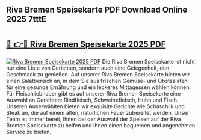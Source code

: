 ## Riva Bremen Speisekarte PDF Download Online 2025 7tttE

# <h2><a href="http://gcbqsy.nevu.top/?p=Riva+Bremen+Speisekarte">🔗 👉🔴 Riva Bremen Speisekarte 2025 PDF</a></h2>

[![Riva Bremen Speisekarte 2025 PDF](https://i.imgur.com/dBaPXMq.png)](http://gcbqsy.nevu.top/?p=Riva+Bremen+Speisekarte)
Die Riva Bremen Speisekarte ist nicht nur eine Liste von Gerichten, sondern auch eine Gelegenheit, den Geschmack zu genießen. Auf unserer Riva Bremen Speisekarte bieten wir einen Salatbereich an, in dem Sie aus frischen Gemüse- und Obstsalaten für eine gesunde Ernährung und ein leckeres Mittagessen wählen können. Für Fleischliebhaber gibt es auf unserer Riva Bremen Speisekarte eine Auswahl an Gerichten: Rindfleisch, Schweinefleisch, Huhn und Fisch. Unseren Auserwählten bieten wir exquisite Gerichte wie Schaschlik und Steak an, die auf einem alten, natürlichen Feuer zubereitet werden. Unser Team ist immer bereit, Ihnen bei der Auswahl der Speisen auf der Riva Bremen Speisekarte zu helfen und Ihnen einen bequemen und angenehmen Service zu bieten.
